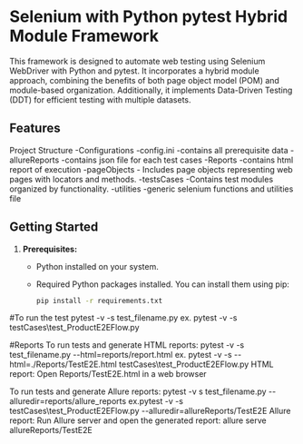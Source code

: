 # Selenium with Python pytest Hybrid Module Framework

This framework is designed to automate web testing using Selenium WebDriver with Python and pytest. It incorporates a hybrid module approach, combining the benefits of both page object model (POM) and module-based organization. Additionally, it implements Data-Driven Testing (DDT) for efficient testing with multiple datasets.

## Features

Project Structure
-Configurations
    -config.ini -contains all prerequisite data
-allureReports
    -contains json file for each test cases
-Reports
    -contains html report of execution
-pageObjects
    - Includes page objects representing web pages with locators and methods.
-testsCases
    -Contains test modules organized by functionality.
-utilities
    -generic selenium functions and utilities file

## Getting Started
1. **Prerequisites:**
   - Python installed on your system.
   - Required Python packages installed. You can install them using pip:

     ```bash
     pip install -r requirements.txt
     ```
#To run the test
    pytest -v -s test_filename.py
    ex. pytest -v -s testCases\test_ProductE2EFlow.py

#Reports
To run tests and generate HTML reports:
    pytest -v -s test_filename.py --html=reports/report.html
    ex. pytest -v -s --html=./Reports/TestE2E.html  testCases\test_ProductE2EFlow.py 
    HTML report: Open Reports/TestE2E.html in a web browser

To run tests and generate Allure reports:
    pytest -v s test_filename.py --alluredir=reports/allure_reports
    ex.pytest -v -s testCases\test_ProductE2EFlow.py --alluredir=allureReports/TestE2E
    Allure report: Run Allure server and open the generated report:
    allure serve allureReports/TestE2E
